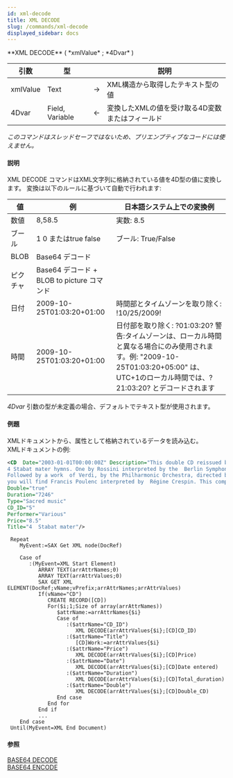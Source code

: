 ```yaml
---
id: xml-decode
title: XML DECODE
slug: /commands/xml-decode
displayed_sidebar: docs
---
```


<!--REF #_command_.XML DECODE.Syntax-->**XML DECODE** ( *xmlValue* ; *4Dvar* )<!-- END REF-->
<!--REF #_command_.XML DECODE.Params-->
| 引数 | 型 |  | 説明 |
| --- | --- | --- | --- |
| xmlValue | Text | &#8594;  | XML構造から取得したテキスト型の値 |
| 4Dvar | Field, Variable | &#8592; | 変換したXMLの値を受け取る4D変数またはフィールド |

<!-- END REF-->

*このコマンドはスレッドセーフではないため、プリエンプティブなコードには使えません。*


#### 説明 

<!--REF #_command_.XML DECODE.Summary-->XML DECODE コマンドはXML文字列に格納されている値を4D型の値に変換します。<!-- END REF--> 変換は以下のルールに基づいて自動で行われます: 

| **値** | **例**                                                                                 | 日本語システム上での変換例                                                                                                              |
| ----- | ------------------------------------------------------------------------------------- | -------------------------------------------------------------------------------------------------------------------------- |
| 数値    | <Price>8,5</Price><Price>8.5</Price>                                                  | 実数: 8.5                                                                                                                    |
| ブール   | <Double>1</Double> <Double>0</Double> または<Double>true</Double> <Double>false</Double> | ブール: True/False                                                                                                            |
| BLOB  | Base64 デコード                                                                           |                                                                                                                            |
| ピクチャ  | Base64 デコード + BLOB to picture コマンド                                                    |                                                                                                                            |
| 日付    | 2009-10-25T01:03:20+01:00                                                             | 時間部とタイムゾーンを取り除く: !10/25/2009!                                                                                              |
| 時間    | 2009-10-25T01:03:20+01:00                                                             | 日付部を取り除く: ?01:03:20? 警告:タイムゾーンは、ローカル時間と異なる場合にのみ使用されます。例: "2009-10-25T01:03:20+05:00" は、UTC+1のローカル時間では、?21:03:20? とデコードされます |

*4Dvar* 引数の型が未定義の場合、デフォルトでテキスト型が使用されます。

#### 例題 

XMLドキュメントから、属性として格納されているデータを読み込む。  
XMLドキュメントの例:  

```XML
<CD  Date="2003-01-01T00:00:00Z" Description="This double CD reissued by EMI  in 1995 combines 
4 Stabat mater hymns. One by Rossini interpreted by the  Berlin Symphony Orchestra, directed by Karl Forster. 
Followed by a work  of Verdi, by the Philharmonic Orchestra, directed by Carlo Maria  Giulini. On the second CD, 
you will find Francis Poulenc interpreted by  Régine Crespin. This compilation ends with a little-known version, that  of the Polish composer Karol Szymanowski. Polish National Radio Symphony  Orchestra directed by Antoni Wit" 
Double="true" 
Duration="7246"  
Type="Sacred music" 
CD_ID="5" 
Performer="Various" 
Price="8.5" 
Title="4  Stabat mater"/>
```

```4d
 Repeat
    MyEvent:=SAX Get XML node(DocRef)
 
    Case of
       :(MyEvent=XML Start Element)
          ARRAY TEXT(arrAttrNames;0)
          ARRAY TEXT(arrAttrValues;0)
          SAX GET XML ELEMENT(DocRef;vName;vPrefix;arrAttrNames;arrAttrValues)
          If(vName="CD")
             CREATE RECORD([CD])
             For($i;1;Size of array(arrAttrNames))
                $attrName:=arrAttrNames{$i}
                Case of
                   :($attrName="CD_ID")
                      XML DECODE(arrAttrValues{$i};[CD]CD_ID)
                   :($attrName="Title")
                      [CD]Work:=arrAttrValues{$i}
                   :($attrName="Price")
                      XML DECODE(arrAttrValues{$i};[CD]Price)
                   :($attrName="Date")
                      XML DECODE(arrAttrValues{$i};[CD]Date entered)
                   :($attrName="Duration")
                      XML DECODE(arrAttrValues{$i};[CD]Total_duration)
                   :($attrName="Double")
                      XML DECODE(arrAttrValues{$i};[CD]Double_CD)
                End case
             End for
          End if
          ...
    End case
 Until(MyEvent=XML End Document)
```

#### 参照 

[BASE64 DECODE](base64-decode.md)  
[BASE64 ENCODE](base64-encode.md)  